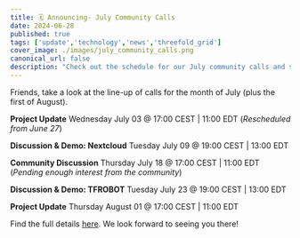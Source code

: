 ```yaml
---
title: 🗓 Announcing- July Community Calls
date: 2024-06-28
published: true
tags: ['update','technology','news','threefold_grid']
cover_image: ./images/july_community_calls.png
canonical_url: false
description: "Check out the schedule for our July community calls and see what's on the agenda. Save the date!"
---
```


Friends, take a look at the line-up of calls for the month of July (plus the first of August).  

**Project Update**
Wednesday July 03 @ 17:00 CEST | 11:00 EDT
(*Rescheduled from June 27*)

**Discussion & Demo: Nextcloud**
Tuesday July 09 @ 19:00 CEST | 13:00 EDT

**Community Discussion**
Thursday July 18 @ 17:00 CEST | 11:00 EDT
(*Pending enough interest from the community*)

**Discussion & Demo: TFROBOT**
Tuesday July 23 @ 19:00 CEST | 13:00 EDT

**Project Update**
Thursday August 01 @ 17:00 CEST | 11:00 EDT

Find the full details [here](https://forum.threefold.io/t/july-2024-threefold-community-call-schedule/4380). We look forward to seeing you there!



